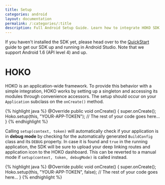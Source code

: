 ```yaml
---
title: Setup
categories: android
layout: documentation
permalink: /:categories/:title
description: Full Android Setup Guide. Learn how to integrate HOKO SDK in your app.
---
```


If you haven't installed the SDK yet, please head over to the [QuickStart](/quickstart/android) guide to get our SDK up and running in Android Studio. Note that we support Android 1.6 (API level 4) and up.

# HOKO

HOKO is an application-wide framework. To provide this behavior with a simple integration, HOKO works by setting up a singleton and accessing its modules through convenience accessors. The setup should occur on your `Application` subclass on the `onCreate()` method.

{% highlight java %}
@Override
public void onCreate() {
  super.onCreate();
  Hoko.setup(this, "YOUR-APP-TOKEN");
  // The rest of your code goes here...
}
{% endhighlight %}


Calling `setup(context, token)` will automatically check if your application is in **debug mode** by checking for the automatically generated `BuildConfig` class and its `DEBUG` property. In case it is found and `true` in the running application, the SDK will be sure to upload your deep linking routes and application icon to the HOKO dashboard. This can be reverted to a manual mode if `setup(context, token, debugMode)` is called instead.

{% highlight java %}
@Override
public void onCreate() {
  super.onCreate();
  Hoko.setup(this, "YOUR-APP-TOKEN", false);
  // The rest of your code goes here...
}
{% endhighlight %}

